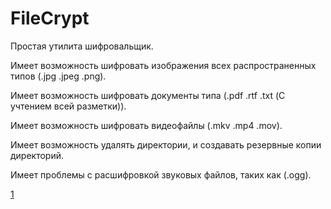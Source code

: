 # FileCrypt

Простая утилита шифровальщик.

Имеет возможность шифровать изображения всех распространенных типов (.jpg .jpeg .png).

Имеет возможность шифровать документы типа (.pdf .rtf .txt (С учтением всей разметки)).

Имеет возможность шифровать видеофайлы (.mkv .mp4 .mov).

Имеет возможность удалять директории, и создавать резервные копии директорий.

Имеет проблемы с расшифровкой звуковых файлов, таких как (.ogg).

[1](https://github.com/air2921/FileCrypt/blob/master/Screenshot_1.png)
